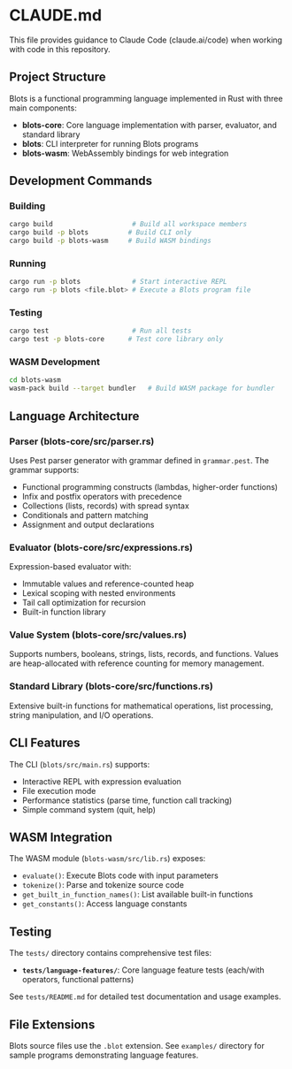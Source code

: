 # CLAUDE.md

This file provides guidance to Claude Code (claude.ai/code) when working with code in this repository.

## Project Structure

Blots is a functional programming language implemented in Rust with three main components:

- **blots-core**: Core language implementation with parser, evaluator, and standard library
- **blots**: CLI interpreter for running Blots programs 
- **blots-wasm**: WebAssembly bindings for web integration

## Development Commands

### Building
```bash
cargo build                    # Build all workspace members
cargo build -p blots          # Build CLI only
cargo build -p blots-wasm     # Build WASM bindings
```

### Running
```bash
cargo run -p blots             # Start interactive REPL
cargo run -p blots <file.blot> # Execute a Blots program file
```

### Testing
```bash
cargo test                     # Run all tests
cargo test -p blots-core      # Test core library only
```

### WASM Development
```bash
cd blots-wasm
wasm-pack build --target bundler   # Build WASM package for bundler
```

## Language Architecture

### Parser (blots-core/src/parser.rs)
Uses Pest parser generator with grammar defined in `grammar.pest`. The grammar supports:
- Functional programming constructs (lambdas, higher-order functions)
- Infix and postfix operators with precedence
- Collections (lists, records) with spread syntax
- Conditionals and pattern matching
- Assignment and output declarations

### Evaluator (blots-core/src/expressions.rs)
Expression-based evaluator with:
- Immutable values and reference-counted heap
- Lexical scoping with nested environments
- Tail call optimization for recursion
- Built-in function library

### Value System (blots-core/src/values.rs)
Supports numbers, booleans, strings, lists, records, and functions. Values are heap-allocated with reference counting for memory management.

### Standard Library (blots-core/src/functions.rs)
Extensive built-in functions for mathematical operations, list processing, string manipulation, and I/O operations.

## CLI Features

The CLI (`blots/src/main.rs`) supports:
- Interactive REPL with expression evaluation
- File execution mode
- Performance statistics (parse time, function call tracking)
- Simple command system (quit, help)

## WASM Integration

The WASM module (`blots-wasm/src/lib.rs`) exposes:
- `evaluate()`: Execute Blots code with input parameters
- `tokenize()`: Parse and tokenize source code
- `get_built_in_function_names()`: List available built-in functions
- `get_constants()`: Access language constants

## Testing

The `tests/` directory contains comprehensive test files:

- **`tests/language-features/`**: Core language feature tests (each/with operators, functional patterns)

See `tests/README.md` for detailed test documentation and usage examples.

## File Extensions

Blots source files use the `.blot` extension. See `examples/` directory for sample programs demonstrating language features.